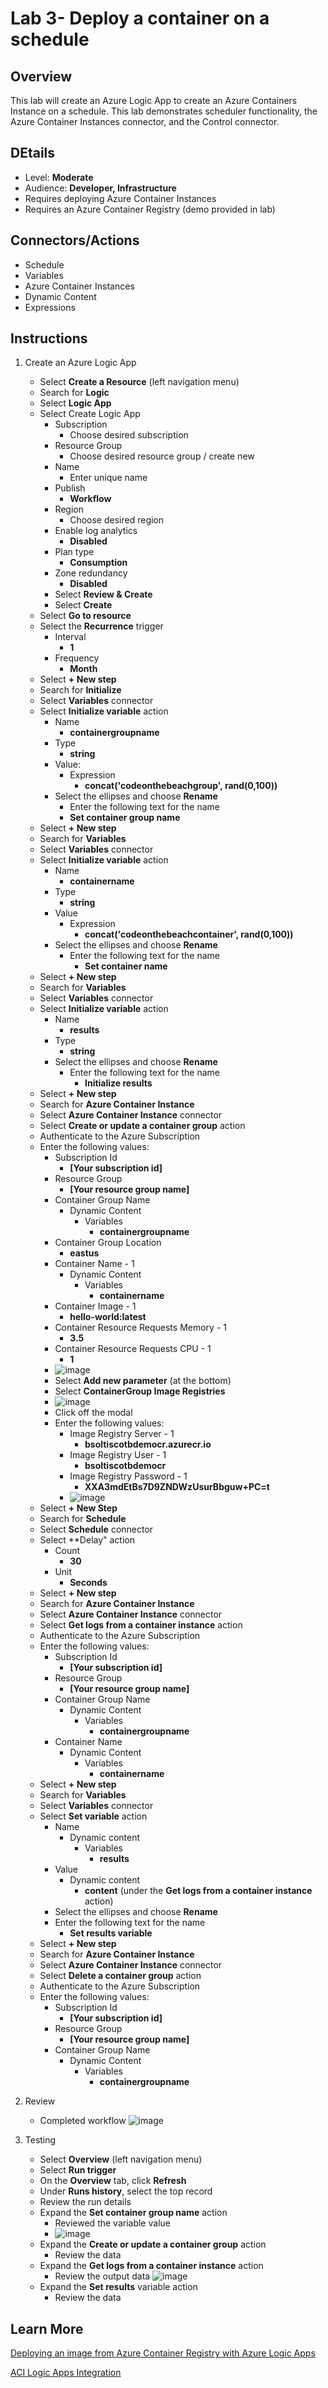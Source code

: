 # Lab 3- Deploy a container on a schedule

## Overview
This lab will create an Azure Logic App to create an Azure Containers Instance on a schedule. This lab demonstrates scheduler functionality, the Azure Container Instances connector, and the Control connector. 

## DEtails
  - Level: **Moderate**
  - Audience: **Developer, Infrastructure**
  - Requires deploying Azure Container Instances
  - Requires an Azure Container Registry (demo provided in lab)

## Connectors/Actions
- Schedule
- Variables
- Azure Container Instances
- Dynamic Content
- Expressions

## Instructions
1. Create an Azure Logic App
	- Select **Create a Resource** (left navigation menu)
	- Search for **Logic**
	- Select **Logic App**
	- Select Create Logic App
		- Subscription
			- Choose desired subscription
		- Resource Group
			- Choose desired resource group / create new
		- Name
			- Enter unique name
		- Publish
			- **Workflow**
		- Region
			- Choose desired region
		- Enable log analytics
			- **Disabled**
		- Plan type
			- **Consumption**
		- Zone redundancy
			- **Disabled**
		- Select **Review & Create**
		- Select **Create**
	- Select **Go to resource**
	- Select the **Recurrence** trigger 
		 - Interval
		 	- **1**
		 - Frequency
		 	- **Month**
	- Select **+ New step**
	- Search for **Initialize**
	- Select **Variables** connector
	- Select **Initialize variable** action
		- Name
			- **containergroupname**
		- Type
			- **string**
		- Value:
			- Expression
				- **concat('codeonthebeachgroup', rand(0,100))**
		- Select the ellipses and choose **Rename**
			- Enter the following text for the name
			- **Set container group name**
	- Select **+ New step**
	- Search for **Variables**
	- Select **Variables** connector
	- Select **Initialize variable** action
		- Name
			- **containername**
		- Type
			- **string**
		- Value
			- Expression
				- **concat('codeonthebeachcontainer', rand(0,100))**
		- Select the ellipses and choose **Rename**
			- Enter the following text for the name
				- **Set container name**
	- Select **+ New step**
	- Search for **Variables**
	- Select **Variables** connector
	- Select **Initialize variable** action
		- Name
			- **results**
		- Type
			- **string**
		- Select the ellipses and choose **Rename**
			- Enter the following text for the name
				- **Initialize results**
	- Select **+ New step**
	- Search for **Azure Container Instance**
	- Select **Azure Container Instance** connector
	- Select **Create or update a container group** action
	- Authenticate to the Azure Subscription
	- Enter the following values:
		- Subscription Id
			- **[Your subscription id]**
		- Resource Group
			- **[Your resource group name]**
		- Container Group Name
			- Dynamic Content
				- Variables
					- **containergroupname**
		- Container Group Location
			- **eastus**
		- Container Name - 1
			- Dynamic Content
				- Variables
					- **containername**
		- Container Image - 1
			- **hello-world:latest**
		- Container Resource Requests Memory - 1
			- **3.5**
		- Container Resource Requests CPU - 1
			- **1**
		- ![image](https://user-images.githubusercontent.com/13591910/177854356-f39dc843-65e9-4732-84e9-c6fdde4f0fb7.png)
		- Select **Add new parameter** (at the bottom)
		- Select **ContainerGroup Image Registries**
		- ![image](https://user-images.githubusercontent.com/13591910/177854561-bf0b5d6d-f292-45ac-b678-cd0f553bf7be.png)
		- Click off the modal
		- Enter the following values:
			- Image Registry Server - 1
				- **bsoltiscotbdemocr.azurecr.io**
			- Image Registry User - 1
				- **bsoltiscotbdemocr**
			- Image Registry Password - 1
				- **XXA3mdEtBs7D9ZNDWzUsurBbguw+PC=t**
			- ![image](https://user-images.githubusercontent.com/13591910/177855306-02abd202-6cfe-4961-8cfa-4eeb8bc447bc.png)
	- Select **+ New Step**
	- Search for **Schedule**
	- Select **Schedule** connector
	- Select **Delay" action
		- Count
			- **30**
		- Unit
			- **Seconds**
	- Select **+ New step**
	- Search for **Azure Container Instance**
	- Select **Azure Container Instance** connector
	- Select **Get logs from a container instance** action
	- Authenticate to the Azure Subscription
	- Enter the following values:
		- Subscription Id
			- **[Your subscription id]**
		- Resource Group
			- **[Your resource group name]**
		- Container Group Name
			- Dynamic Content
				- Variables
					- **containergroupname**
		- Container Name
			- Dynamic Content
				- Variables
					- **containername**
	- Select **+ New step**
	- Search for **Variables**
	- Select **Variables** connector
	- Select **Set variable** action
		- Name
			- Dynamic content
				- Variables
					- **results**
		- Value
			- Dynamic content
				- **content** (under the **Get logs from a container instance** action)					
		- Select the ellipses and choose **Rename**
		- Enter the following text for the name
			- **Set results variable**
	- Select **+ New step**
	- Search for **Azure Container Instance**
	- Select **Azure Container Instance** connector
	- Select **Delete a container group** action
	- Authenticate to the Azure Subscription
	- Enter the following values:
		- Subscription Id
			- **[Your subscription id]**
		- Resource Group
			- **[Your resource group name]**
		- Container Group Name
			- Dynamic Content
				- Variables
					- **containergroupname**

4. Review
	- Completed workflow
	![image](https://user-images.githubusercontent.com/13591910/177855569-748497b4-5cec-48d1-a8fd-0d19dde8f411.png)


5. Testing
	- Select **Overview** (left navigation menu)
	- Select **Run trigger**
	- On the **Overview** tab, click **Refresh**
	- Under **Runs history**, select the top record
	- Review the run details
	- Expand the **Set container group name** action
		- Reviewed the variable value
		- ![image](https://user-images.githubusercontent.com/13591910/177855687-2e3400af-4f04-4a56-89ad-c926138bde5b.png)
	- Expand the **Create or update a container group** action
		- Review the data
	- Expand the **Get logs from a container instance** action
		- Review the output data
		![image](https://user-images.githubusercontent.com/13591910/177855825-c54a1ad1-1efe-443e-b12e-7e79ff8c5343.png)
	- Expand the **Set results** variable action
		- Review the data
	
## Learn More

[Deploying an image from Azure Container Registry with Azure Logic Apps](https://soltisweb.com/blog/detail/2021-09-01-deployinganimagefromazurecontainerregistrytoazurelogicapps)

[ACI Logic Apps Integration](https://github.com/Azure-Samples/aci-logicapps-integration)
